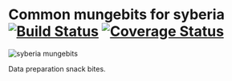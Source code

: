 Common mungebits for syberia [![Build Status](https://travis-ci.org/robertzk/syberiaMungebits.svg?branch=master)](https://travis-ci.org/robertzk/syberiaMungebits?branch=master) [![Coverage Status](https://coveralls.io/repos/robertzk/syberiaMungebits/badge.png)](https://coveralls.io/r/robertzk/syberiaMungebits)
==================

![syberia mungebits](http://i.imgur.com/bOIqR0i.png)

Data preparation snack bites.

